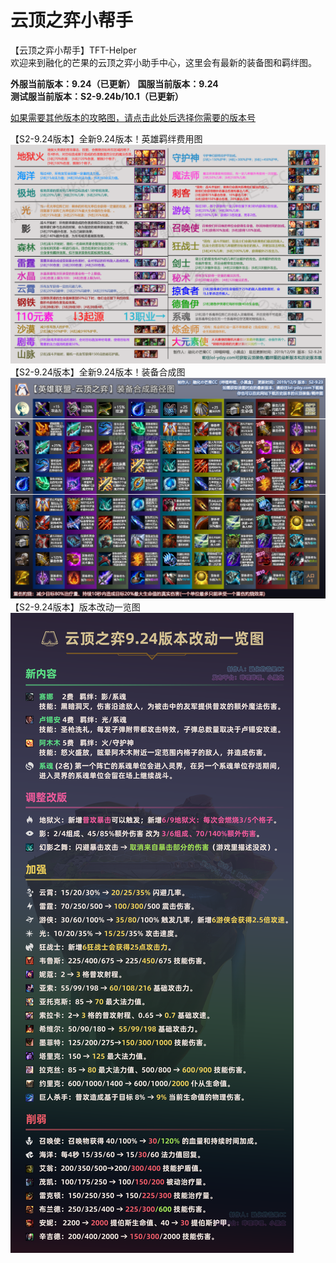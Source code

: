 # 云顶之弈小帮手
【云顶之弈小帮手】TFT-Helper  
欢迎来到融化的芒果的云顶之弈小助手中心，这里会有最新的装备图和羁绊图。  

**外服当前版本：9.24（已更新）** 
**国服当前版本：9.24**  
**测试服当前版本：S2-9.24b/10.1（已更新）**  

[如果需要其他版本的攻略图，请点击此处后选择你需要的版本号](https://github.com/CuewarsTaner/TFT)  

【S2-9.24版本】全新9.24版本！英雄羁绊费用图
![Image text](https://raw.githubusercontent.com/CuewarsTaner/TFT/master/S2-9.24/%E3%80%909.24%E3%80%91S2%E8%8B%B1%E9%9B%84%E7%BE%81%E7%BB%8A%E8%B4%B9%E7%94%A8%E5%9B%BE_191209.png)
【S2-9.24版本】全新9.24版本！装备合成图
![Image text](https://raw.githubusercontent.com/CuewarsTaner/TFT/master/S2-9.24/%E3%80%909.24%E3%80%91S2%E8%A3%85%E5%A4%87%E5%9B%BE_191209.png)
【S2-9.24版本】版本改动一览图
![Image text](https://raw.githubusercontent.com/CuewarsTaner/TFT/master/S2-9.24/%E3%80%909.24%E7%89%88%E6%9C%AC%E3%80%91%E6%94%B9%E5%8A%A8%E7%AB%96%E5%B1%8F%E6%87%92%E4%BA%BA%E5%9B%BE.png)
